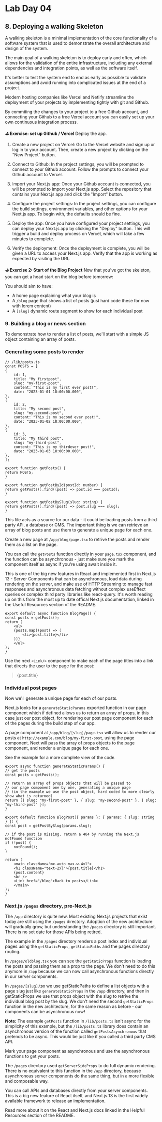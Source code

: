 # Lab Day 04

## 8. Deploying a walking Skeleton

A walking skeleton is a minimal implementation of the core functionality of a software system that is used to demonstrate the overall architecture and design of the system.

The main goal of a walking skeleton is to deploy early and often, which allows for the validation of the entire infrastructure, including any external dependencies and integration points, as well as the software itself.

It's better to test the system end to end as early as possible to validate assumptions and avoid running into complicated issues at the end of a project.

Modern hosting companies like Vercel and Netlify streamline the deployment of your projects by implementing tightly with git and Github.

By commiting the changes to your project to a free Github account, and connecting your Github to a free Vercel account you can easily set up your own continuous integration process.

**⛳️ Exercise: set up Github / Vercel**
Deploy the app.

1. Create a new project on Vercel: Go to the Vercel website and sign up or log in to your account. Then, create a new project by clicking on the "New Project" button.

2. Connect to Github: In the project settings, you will be prompted to connect to your Github account. Follow the prompts to connect your Github account to Vercel.

3. Import your Next.js app: Once your Github account is connected, you will be prompted to import your Next.js app. Select the repository that contains your Next.js app and click the "Import" button.

4. Configure the project settings: In the project settings, you can configure the build settings, environment variables, and other options for your Next.js app. To begin with, the defaults should be fine.

5. Deploy the app: Once you have configured your project settings, you can deploy your Next.js app by clicking the "Deploy" button. This will trigger a build and deploy process on Vercel, which will take a few minutes to complete.

6. Verify the deployment: Once the deployment is complete, you will be given a URL to access your Next.js app. Verify that the app is working as expected by visiting the URL.

**⛳️ Exercise 2: Start of the Blog Project**
Now that you've got the skeleton, you can get a head start on the blog before tomorrow:

You should aim to have:

- A home page explaining what your blog is
- A `/blog` page that shows a list of posts (just hard code these for now with lorem content)
- A `[slug]` dynamic route segment to show for each individual post

### 9. Building a blog or news section

To demonstrate how to render a list of posts, we'll start with a simple JS object containing an array of posts.

### Generating some posts to render

    // /lib/posts.ts
    const POSTS = [
    {
        id: 1,
        title: "My firstpost",
        slug: "my-first-post",
        content: "This is my first ever post!",
        date: "2023-01-01 18:00:00.000",
    },
    {
        id: 2,
        title: "My second post",
        slug: "my-second-post",
        content: "This is my second ever post!",
        date: "2023-01-02 18:00:00.000",
    },
    {
        id: 3,
        title: "My third post",
        slug: "my-third-post",
        content: "This is my thirdever post!",
        date: "2023-01-03 18:00:00.000",
    },
    ];

    export function getPosts() {
    return POSTS;
    }

    export function getPostById(postId: number) {
    return getPosts().find((post) => post.id === postId);
    }

    export function getPostBySlug(slug: string) {
    return getPosts().find((post) => post.slug === slug);
    }

This file acts as a source for our data - it could be loading posts from a third party API, a database or CMS. The important thing is we can retrieve an array of blog posts and use them to generate a unique page for each one.

Create a new page at `/app/blog/page.tsx` to retrive the posts and render them as a list on the page.

You can call the `getPosts` function directly in your `page.tsx` component, and the function can be asynchronous - just make sure you mark the component itself as async if you're using await inside it.

This is one of the big new features in React and implemented first in Next.js 13 - Server Components that can be asynchronous, load data during rendering on the server, and make use of HTTP Streaming to manage fast responses and asynchronous data fetching without complex useEffect queries or complex third party libraries like react-query. It's worth reading up on this from the most up to date offical Next.js documentation, linked in the Useful Resources section of the README.

    export default async function BlogPage() {
    const posts = getPosts();
    return (
        <ul>
        {posts.map((post) => (
            <li>{post.title}</li>
        ))}
        </ul>
    );
    }

Use the next `<Link/>` component to make each of the page titles into a link that directs the user to the page for the post:

> <Link href={`/blog/${post.slug}`}>{post.title}</Link>

### Individual post pages

Now we'll generate a unique page for each of our posts.

Next.js looks for a `generateStaticParams` exported function in our page component which if defined allows us to return an array of props, in this case just our post object, for rendering our post page component for each of the pages during the build step of our app.

A page component at `/app/blog/[slug]/page.tsx` will allow us to render our posts at `http://example.com/blog/my-first-post`, using the page component. Next will pass the array of props objects to the page component, and render a unique page for each one.

See the example for a more complete view of the code.

    export async function generateStaticParams() {
    // get the posts
    const posts = getPosts();

    // return an array of props objects that will be passed to
    // our page component one by one, generating a unique page
    // (in the example we use the post object, hard coded to more clearly show what is returned)
    return [{ slug: "my-first-post" }, { slug: "my-second-post" }, { slug: "my-third-post" }];
    }

    export default function BlogPost({ params }: { params: { slug: string } }) {
    const post = getPostBySlug(params.slug);

    // if the post is missing, return a 404 by running the Next.js notFound function
    if (!post) {
        notFound();
    }

    return (
        <main className="mx-auto max-w-4xl">
        <h1 className="text-2xl">{post.title}</h1>
        {post.content}
        <br />
        <Link href="/blog">Back to posts</Link>
        </main>
    );
    }

### Next.js `/pages` directory, pre-Next.js

The `/app` directory is quite new. Most existing Next.js projects that exist today are still using the `/pages` directory. Adoption of the new architecture will gradually grow, but understanding the `/pages` directory is still important. There is no set date for those APIs being retired.

The example in the `/pages` directory renders a post index and individual pages using the `getStaticProps`, `getStaticPaths` and the pages directory routing.

In `/pages/oldblog.tsx` you can see the `getStaticProps` function is loading the posts and passing them as a prop to the page. We don't need to do this anymore in `/app` because we can now call asynchronous functions directly in our server components.

In `/pages/[slug]`.tsx we use getStaticPaths to define a list objects with a page slug just like `generateStaticProps` in the `/app` directory, and then in getStaticProps we use that props object with the slug to retrive the individual blog post by the slug. We don't need the second `getStaticProps` function in the new architecture, for the same reason as before - our components can be asynchronous now!

**Note:** The example `getPosts` function in `/lib/posts.ts` isn't async for the simplicity of this example, but the `/lib/posts.t`s library does contain an asynchronous version of the function called `getPostsAsynchronous` that pretends to be async. This would be just like if you called a third party CMS API.

Mark your page component as asynchronous and use the asynchronous functions to get your posts.

The `/pages` directory used `getServerSideProps` to do full dynamic rendering. There is no equivalent to this function in the `/app` directory, because asynchronous server components do the same thing, but in a more flexible and composable way.

You can call APIs and databases directly from your server components. This is a big new feature of React itself, and Next.js 13 is the first widely available framework to release an implementation.

Read more about it on the React and Next.js docs linked in the Helpful Resources section of the README.
